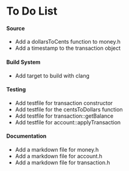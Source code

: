 To Do List
===

#### Source
- Add a dollarsToCents function to money.h
- Add a timestamp to the transaction object


#### Build System
- Add target to build with clang

#### Testing
- Add testfile for transaction constructor
- Add testfile for the centsToDollars function
- Add testfile for transaction::getBalance
- Add testfile for account::applyTransaction

#### Documentation
* Add a markdown file for money.h
* Add a markdown file for account.h
* Add a markdown file for transaction.h

